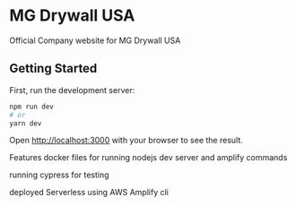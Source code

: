 # MG Drywall USA
Official Company website for MG Drywall USA

## Getting Started

First, run the development server:

```bash
npm run dev
# or
yarn dev
```

Open [http://localhost:3000](http://localhost:3000) with your browser to see the result.


Features docker files for running nodejs dev server and amplify commands

running cypress for testing

deployed Serverless using AWS Amplify cli